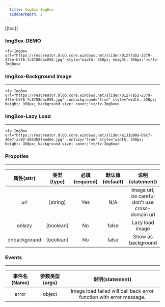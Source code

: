```yaml
---
  title: ImgBox ImgBox
  sidebarDepth: 2
---
```

  
[[toc]]

### ImgBox-DEMO

<fv-ImgBox url="https://rescreator.blob.core.windows.net/slider/01277a52-2379-475e-b5f6-7c8788dac898.jpg" style="width: 350px; height: 350px;"></fv-ImgBox>

```vue
<fv-ImgBox url="https://rescreator.blob.core.windows.net/slider/01277a52-2379-475e-b5f6-7c8788dac898.jpg" style="width: 350px; height: 350px;"></fv-ImgBox>
```

### ImgBox-Background Image
---
<fv-ImgBox url="https://rescreator.blob.core.windows.net/slider/01277a52-2379-475e-b5f6-7c8788dac898.jpg" :onbackground="true" style="width: 350px; height: 350px; background-size: cover;"></fv-ImgBox>

```vue
<fv-ImgBox url="https://rescreator.blob.core.windows.net/slider/01277a52-2379-475e-b5f6-7c8788dac898.jpg" :onbackground="true" style="width: 350px; height: 350px; background-size: cover;"></fv-ImgBox>
```

### ImgBox-Lazy Load
---
<fv-ImgBox url="https://rescreator.blob.core.windows.net/slider/e131600a-b9c7-40e7-aa92-d85db97aed0e.jpg" :onlazy="true" style="width: 350px; height: 350px; background-size: cover;"></fv-ImgBox>

```vue
<fv-ImgBox url="https://rescreator.blob.core.windows.net/slider/e131600a-b9c7-40e7-aa92-d85db97aed0e.jpg" :onlazy="true" style="width: 350px; height: 350px; background-size: cover;"></fv-ImgBox>
```

### Propoties
---
|  属性(attr)  | 类型(type) | 必填(required) | 默认值(default) |                 说明(statement)                  |
|:------------:|:----------:|:--------------:|:---------------:|:------------------------------------------------:|
|     url      |  [string]  |      Yes       |       N/A       | Image url, be careful don't use cross-domain url |
|    onlazy    | [boolean]  |       No       |      false      |                 Lazy load image                  |
| onbackground | [boolean]  |       No       |      false      |                Show as background                |

### Events
---
| 事件名(Name) | 参数类型(args) |                           说明(statement)                           |
|:------------:|:--------------:|:-------------------------------------------------------------------:|
|    error     |     object     | Image load failed will call back error function with error message. |